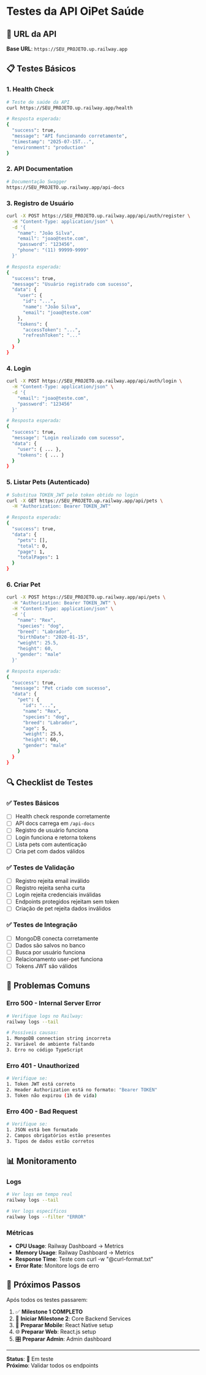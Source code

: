 # Testes da API OiPet Saúde

## 🔗 URL da API
**Base URL**: `https://SEU_PROJETO.up.railway.app`

## 📋 Testes Básicos

### 1. Health Check
```bash
# Teste de saúde da API
curl https://SEU_PROJETO.up.railway.app/health

# Resposta esperada:
{
  "success": true,
  "message": "API funcionando corretamente",
  "timestamp": "2025-07-15T...",
  "environment": "production"
}
```

### 2. API Documentation
```bash
# Documentação Swagger
https://SEU_PROJETO.up.railway.app/api-docs
```

### 3. Registro de Usuário
```bash
curl -X POST https://SEU_PROJETO.up.railway.app/api/auth/register \
  -H "Content-Type: application/json" \
  -d '{
    "name": "João Silva",
    "email": "joao@teste.com",
    "password": "123456",
    "phone": "(11) 99999-9999"
  }'

# Resposta esperada:
{
  "success": true,
  "message": "Usuário registrado com sucesso",
  "data": {
    "user": {
      "id": "...",
      "name": "João Silva",
      "email": "joao@teste.com"
    },
    "tokens": {
      "accessToken": "...",
      "refreshToken": "..."
    }
  }
}
```

### 4. Login
```bash
curl -X POST https://SEU_PROJETO.up.railway.app/api/auth/login \
  -H "Content-Type: application/json" \
  -d '{
    "email": "joao@teste.com",
    "password": "123456"
  }'

# Resposta esperada:
{
  "success": true,
  "message": "Login realizado com sucesso",
  "data": {
    "user": { ... },
    "tokens": { ... }
  }
}
```

### 5. Listar Pets (Autenticado)
```bash
# Substitua TOKEN_JWT pelo token obtido no login
curl -X GET https://SEU_PROJETO.up.railway.app/api/pets \
  -H "Authorization: Bearer TOKEN_JWT"

# Resposta esperada:
{
  "success": true,
  "data": {
    "pets": [],
    "total": 0,
    "page": 1,
    "totalPages": 1
  }
}
```

### 6. Criar Pet
```bash
curl -X POST https://SEU_PROJETO.up.railway.app/api/pets \
  -H "Authorization: Bearer TOKEN_JWT" \
  -H "Content-Type: application/json" \
  -d '{
    "name": "Rex",
    "species": "dog",
    "breed": "Labrador",
    "birthDate": "2020-01-15",
    "weight": 25.5,
    "height": 60,
    "gender": "male"
  }'

# Resposta esperada:
{
  "success": true,
  "message": "Pet criado com sucesso",
  "data": {
    "pet": {
      "id": "...",
      "name": "Rex",
      "species": "dog",
      "breed": "Labrador",
      "age": 5,
      "weight": 25.5,
      "height": 60,
      "gender": "male"
    }
  }
}
```

## 🔍 Checklist de Testes

### ✅ Testes Básicos
- [ ] Health check responde corretamente
- [ ] API docs carrega em `/api-docs`
- [ ] Registro de usuário funciona
- [ ] Login funciona e retorna tokens
- [ ] Lista pets com autenticação
- [ ] Cria pet com dados válidos

### ✅ Testes de Validação
- [ ] Registro rejeita email inválido
- [ ] Registro rejeita senha curta
- [ ] Login rejeita credenciais inválidas
- [ ] Endpoints protegidos rejeitam sem token
- [ ] Criação de pet rejeita dados inválidos

### ✅ Testes de Integração
- [ ] MongoDB conecta corretamente
- [ ] Dados são salvos no banco
- [ ] Busca por usuário funciona
- [ ] Relacionamento user-pet funciona
- [ ] Tokens JWT são válidos

## 🐛 Problemas Comuns

### Erro 500 - Internal Server Error
```bash
# Verifique logs no Railway:
railway logs --tail

# Possíveis causas:
1. MongoDB connection string incorreta
2. Variável de ambiente faltando
3. Erro no código TypeScript
```

### Erro 401 - Unauthorized
```bash
# Verifique se:
1. Token JWT está correto
2. Header Authorization está no formato: "Bearer TOKEN"
3. Token não expirou (1h de vida)
```

### Erro 400 - Bad Request
```bash
# Verifique se:
1. JSON está bem formatado
2. Campos obrigatórios estão presentes
3. Tipos de dados estão corretos
```

## 📊 Monitoramento

### Logs
```bash
# Ver logs em tempo real
railway logs --tail

# Ver logs específicos
railway logs --filter "ERROR"
```

### Métricas
- **CPU Usage**: Railway Dashboard → Metrics
- **Memory Usage**: Railway Dashboard → Metrics
- **Response Time**: Teste com curl -w "@curl-format.txt"
- **Error Rate**: Monitore logs de erro

## 🚀 Próximos Passos

Após todos os testes passarem:

1. ✅ **Milestone 1 COMPLETO**
2. 🔄 **Iniciar Milestone 2**: Core Backend Services
3. 📱 **Preparar Mobile**: React Native setup
4. 🌐 **Preparar Web**: React.js setup
5. 🎛️ **Preparar Admin**: Admin dashboard

---

**Status**: 🧪 Em teste  
**Próximo**: Validar todos os endpoints